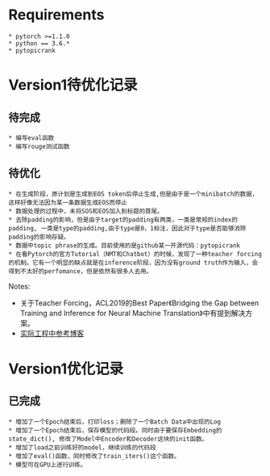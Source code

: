 # Requirements
```
* pytorch >=1.1.0
* python == 3.6.*
* pytopicrank
```
# Version1待优化记录
## 待完成
```
* 编写eval函数
* 编写rouge测试函数
```
## 待优化
```
* 在生成阶段，原计划是生成到EOS token后停止生成,但是由于是一个minibatch的数据，这样好像无法因为某一条数据生成EOS而停止
* 数据处理的过程中，未将SOS和EOS加入到标题的首尾。
* 去除padding的影响，但是由于target的padding有两类，一类是常规的index的padding, 一类是type的padding,由于type是0，1标注，因此对于type是否能够消除padding的影响存疑。
* 数据中topic phrase的生成。目前使用的是github某一开源代码：pytopicrank
* 在看Pytorch的官方Tutorial（NMT和Chatbot）的时候，发现了一种teacher forcing的机制。它有一个明显的缺点就是在inference阶段，因为没有ground truth作为输入，会得到不太好的perfomance，但是依然有很多人去用。
```
Notes:
* 关于Teacher Forcing，ACL2019的Best Paper《Bridging the Gap between Training and Inference for Neural Machine Translation》中有提到解决方案。
* [实际工程中参考博客](https://machinelearningmastery.com/teacher-forcing-for-recurrent-neural-networks/)
# Version1优化记录
## 已完成
```
* 增加了一个Epoch结束后，打印loss；删除了一个Batch Data中出现的Log
* 增加了一个Epoch结束后，保存模型的代码段。同时由于要保存Embedding的state_dict(), 修改了Model中Encoder和Decoder这块的init函数。
* 增加了load之前训练好的model，继续训练的代码段
* 增加了eval()函数，同时修改了train_iters()这个函数。
* 模型可在GPU上进行训练。
```
